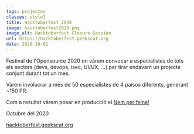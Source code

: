 ```yaml
---
tags: projectes
classes: style3
title: Hacktoberfest 2020
image: hacktoberfest2020.png
image_alt: Hacktoberfest Closure Session
url: https://hacktoberfest.geekscat.org
date: 2020-10-01
---
```

Festival de l'Opensource 2020 on vàrem convocar a especialistes de tots els sectors (devs, devops, isec, UI/UX, ...) per tirar endavant un projecte conjunt durant tot un mes.

Vàrem involucrar a més de 50 especialistes de 4 països diferents, generant ~150 PR.

Com a resultat vàrem posar en producció el [Nem per feina!](#nem-per-feina)

Octubre del 2020

[hacktoberfest.geekscat.org](https://hacktoberfest.geekscat.org)
